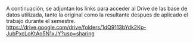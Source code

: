 A continuación, se adjuntan los links para acceder al Drive de las base de datos utilizada, tanto la original como la resultante despues de aplicado el trabajo durante el semestre.
https://drive.google.com/drive/folders/1dQ9113bYdk2Kp-JubPxcLoKtAo5N1xJY?usp=sharing
